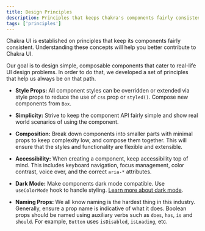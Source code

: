 ```yaml
---
title: Design Principles
description: Principles that keeps Chakra's components fairly consistent
tags: ['principles']
---
```


Chakra UI is established on principles that keep its components fairly
consistent. Understanding these concepts will help you better contribute to
Chakra UI.

Our goal is to design simple, composable components that cater to real-life UI
design problems. In order to do that, we developed a set of principles that help
us always be on that path.

- **Style Props:** All component styles can be overridden or extended via style
  props to reduce the use of `css` prop or `styled()`. Compose new components
  from `Box`.

- **Simplicity:** Strive to keep the component API fairly simple and show real
  world scenarios of using the component.

- **Composition:** Break down components into smaller parts with minimal props
  to keep complexity low, and compose them together. This will ensure that the
  styles and functionality are flexible and extensible.

- **Accessibility:** When creating a component, keep accessibility top of mind.
  This includes keyboard navigation, focus management, color contrast, voice
  over, and the correct `aria-*` attributes.

- **Dark Mode:** Make components dark mode compatible. Use `useColorMode` hook
  to handle styling.
  [Learn more about dark mode](/docs/styled-system/color-mode).

- **Naming Props:** We all know naming is the hardest thing in this industry.
  Generally, ensure a prop name is indicative of what it does. Boolean props
  should be named using auxiliary verbs such as `does`, `has`, `is` and
  `should`. For example, `Button` uses `isDisabled`, `isLoading`, etc.